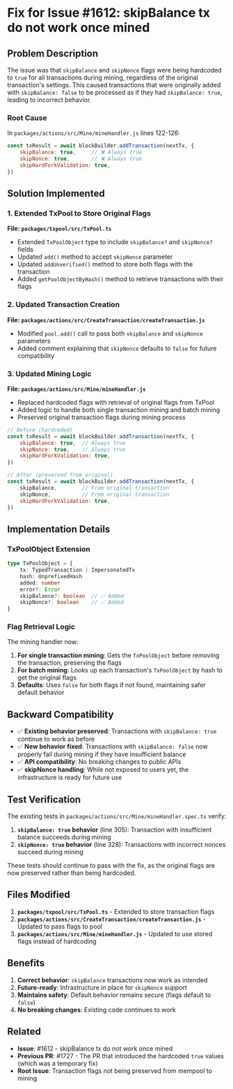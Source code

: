 # Fix for Issue #1612: skipBalance tx do not work once mined

## Problem Description

The issue was that `skipBalance` and `skipNonce` flags were being hardcoded to `true` for all transactions during mining, regardless of the original transaction's settings. This caused transactions that were originally added with `skipBalance: false` to be processed as if they had `skipBalance: true`, leading to incorrect behavior.

### Root Cause

In `packages/actions/src/Mine/mineHandler.js` lines 122-126:

```javascript
const txResult = await blockBuilder.addTransaction(nextTx, {
    skipBalance: true,     // ❌ Always true
    skipNonce: true,       // ❌ Always true  
    skipHardForkValidation: true,
})
```

## Solution Implemented

### 1. Extended TxPool to Store Original Flags

**File: `packages/txpool/src/TxPool.ts`**

- Extended `TxPoolObject` type to include `skipBalance?` and `skipNonce?` fields
- Updated `add()` method to accept `skipNonce` parameter 
- Updated `addUnverified()` method to store both flags with the transaction
- Added `getPoolObjectByHash()` method to retrieve transactions with their flags

### 2. Updated Transaction Creation

**File: `packages/actions/src/CreateTransaction/createTransaction.js`**

- Modified `pool.add()` call to pass both `skipBalance` and `skipNonce` parameters
- Added comment explaining that `skipNonce` defaults to `false` for future compatibility

### 3. Updated Mining Logic

**File: `packages/actions/src/Mine/mineHandler.js`**

- Replaced hardcoded flags with retrieval of original flags from TxPool
- Added logic to handle both single transaction mining and batch mining
- Preserved original transaction flags during mining process

```javascript
// Before (hardcoded)
const txResult = await blockBuilder.addTransaction(nextTx, {
    skipBalance: true,  // Always true
    skipNonce: true,    // Always true
    skipHardForkValidation: true,
})

// After (preserved from original)
const txResult = await blockBuilder.addTransaction(nextTx, {
    skipBalance,        // From original transaction
    skipNonce,          // From original transaction  
    skipHardForkValidation: true,
})
```

## Implementation Details

### TxPoolObject Extension

```typescript
type TxPoolObject = {
    tx: TypedTransaction | ImpersonatedTx
    hash: UnprefixedHash
    added: number
    error?: Error
    skipBalance?: boolean  // ✅ Added
    skipNonce?: boolean    // ✅ Added
}
```

### Flag Retrieval Logic

The mining handler now:

1. **For single transaction mining**: Gets the `TxPoolObject` before removing the transaction, preserving the flags
2. **For batch mining**: Looks up each transaction's `TxPoolObject` by hash to get the original flags
3. **Defaults**: Uses `false` for both flags if not found, maintaining safer default behavior

## Backward Compatibility

- ✅ **Existing behavior preserved**: Transactions with `skipBalance: true` continue to work as before
- ✅ **New behavior fixed**: Transactions with `skipBalance: false` now properly fail during mining if they have insufficient balance
- ✅ **API compatibility**: No breaking changes to public APIs
- ✅ **skipNonce handling**: While not exposed to users yet, the infrastructure is ready for future use

## Test Verification

The existing tests in `packages/actions/src/Mine/mineHandler.spec.ts` verify:

1. **`skipBalance: true` behavior** (line 305): Transaction with insufficient balance succeeds during mining
2. **`skipNonce: true` behavior** (line 328): Transactions with incorrect nonces succeed during mining

These tests should continue to pass with the fix, as the original flags are now preserved rather than being hardcoded.

## Files Modified

1. **`packages/txpool/src/TxPool.ts`** - Extended to store transaction flags
2. **`packages/actions/src/CreateTransaction/createTransaction.js`** - Updated to pass flags to pool
3. **`packages/actions/src/Mine/mineHandler.js`** - Updated to use stored flags instead of hardcoding

## Benefits

1. **Correct behavior**: `skipBalance` transactions now work as intended
2. **Future-ready**: Infrastructure in place for `skipNonce` support
3. **Maintains safety**: Default behavior remains secure (flags default to `false`)
4. **No breaking changes**: Existing code continues to work

## Related

- **Issue**: #1612 - skipBalance tx do not work once mined
- **Previous PR**: #1727 - The PR that introduced the hardcoded `true` values (which was a temporary fix)
- **Root Issue**: Transaction flags not being preserved from mempool to mining